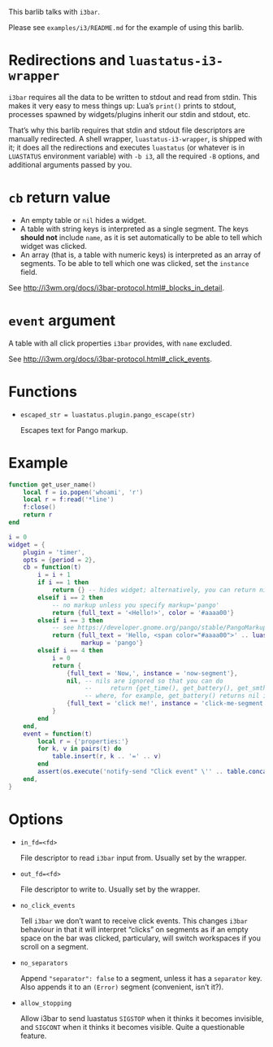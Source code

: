 This barlib talks with `i3bar`.

Please see `examples/i3/README.md` for the example of using this barlib.

Redirections and `luastatus-i3-wrapper`
===
`i3bar` requires all the data to be written to stdout and read from stdin.
This makes it very easy to mess things up: Lua’s `print()` prints to stdout, processes spawned by widgets/plugins inherit our stdin and stdout, etc.

That’s why this barlib requires that stdin and stdout file descriptors are manually redirected. A shell wrapper, `luastatus-i3-wrapper`, is shipped with it; it does all the redirections and executes `luastatus` (or whatever is in `LUASTATUS` environment variable) with `-b i3`, all the required `-B` options, and additional arguments passed by you.

`cb` return value
===
* An empty table or `nil` hides a widget.
* A table with string keys is interpreted as a single segment. The keys **should not** include `name`, as it is set automatically to be able to tell which widget was clicked.
* An array (that is, a table with numeric keys) is interpreted as an array of segments. To be able to tell which one was clicked, set the `instance` field.

See http://i3wm.org/docs/i3bar-protocol.html#_blocks_in_detail.

`event` argument
===
A table with all click properties `i3bar` provides, with `name` excluded.

See http://i3wm.org/docs/i3bar-protocol.html#_click_events.

Functions
===
* `escaped_str = luastatus.plugin.pango_escape(str)`

  Escapes text for Pango markup.

Example
===
````lua
function get_user_name()
    local f = io.popen('whoami', 'r')
    local r = f:read('*line')
    f:close()
    return r
end

i = 0
widget = {
    plugin = 'timer',
    opts = {period = 2},
    cb = function(t)
        i = i + 1
        if i == 1 then
            return {} -- hides widget; alternatively, you can return nil.
        elseif i == 2 then
            -- no markup unless you specify markup='pango'
            return {full_text = '<Hello!>', color = '#aaaa00'}
        elseif i == 3 then
            -- see https://developer.gnome.org/pango/stable/PangoMarkupFormat.html
            return {full_text = 'Hello, <span color="#aaaa00">' .. luastatus.barlib.pango_escape(get_user_name()) .. '</span>!',
                    markup = 'pango'}
        elseif i == 4 then
            i = 0
            return {
                {full_text = 'Now,', instance = 'now-segment'},
                nil, -- nils are ignored so that you can do
                     --     return {get_time(), get_battery(), get_smth_else()}
                     -- where, for example, get_battery() returns nil if the battery is full.
                {full_text = 'click me!', instance = 'click-me-segment'},
            }
        end
    end,
    event = function(t)
        local r = {'properties:'}
        for k, v in pairs(t) do
            table.insert(r, k .. '=' .. v)
        end
        assert(os.execute('notify-send "Click event" \'' .. table.concat(r, ' ') .. '\''))
    end,
}
````

Options
===
* `in_fd=<fd>`

  File descriptor to read `i3bar` input from. Usually set by the wrapper.

* `out_fd=<fd>`

  File descriptor to write to. Usually set by the wrapper.

* `no_click_events`

  Tell `i3bar` we don’t want to receive click events. This changes `i3bar`
  behaviour in that it will interpret “clicks” on segments as if an empty space
  on the bar was clicked, particulary, will switch workspaces if you scroll
  on a segment.

* `no_separators`

  Append `"separator": false` to a segment, unless it has a `separator` key.
  Also appends it to an `(Error)` segment (convenient, isn’t it?).

* `allow_stopping`

  Allow i3bar to send luastatus `SIGSTOP` when it thinks it becomes invisible,
  and `SIGCONT` when it thinks it becomes visible.
  Quite a questionable feature.

